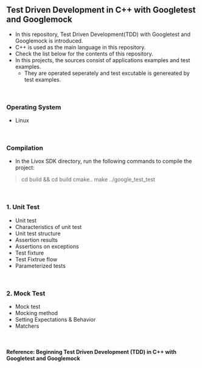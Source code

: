 ## Test Driven Development in C++ with Googletest and Googlemock
* In this repository, Test Driven Development(TDD) with Googletest and Googlemock is introduced.
* C++ is used as the main language in this repository.
* Check the list below for the contents of this repository.
* In this projects, the sources consist of applications examples and test examples. 
    * They are operated seperately and test excutable is genereated by test examples.

</br>

### Operating System
* Linux

</br>

### Compilation
* In the Livox SDK directory, run the following commands to compile the project:

> cd build && cd build
> cmake..
> make
> ../google_test_test

</br>

### 1. Unit Test
* Unit test
* Characteristics of unit test
* Unit test structure
* Assertion results
* Assertions on exceptions
* Test fixture
* Test Fixtrue flow
* Parameterized tests

</br>

### 2. Mock Test
* Mock test
* Mocking method
* Setting Expectations & Behavior
* Matchers

</br>

#### Reference: Beginning Test Driven Development (TDD) in C++ with Googletest and Googlemock
